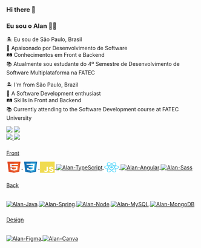 ### Hi there 👋

<!--
**alanserafim/alanserafim** is a ✨ _special_ ✨ repository because its `README.md` (this file) appears on your GitHub profile.

Here are some ideas to get you started:

- 🔭 I’m currently working on ...
- 🌱 I’m currently learning ...
- 👯 I’m looking to collaborate on ...
- 🤔 I’m looking for help with ...
- 💬 Ask me about ...
- 📫 How to reach me: ...
- 😄 Pronouns: ...
- ⚡ Fun fact: ...
-->

### Eu sou o Alan 👩‍💻

<p align="left">
🏝  Eu sou de São Paulo, Brasil<br>
💜  Apaixonado por Desenvolvimento de Software<br>
🛤  Conhecimentos em Front e Backend<br>
📚  Atualmente sou estudante do 4º Semestre de Desenvolvimento de Software Multiplataforma na FATEC<br>
</p>
 
<p align="left" padding-top="10px" >
🏝  I'm from São Paulo, Brazil<br>
💜  A Software Development enthusiast<br> 
🛤  Skills in Front and Backend<br>
📚  Currently attending to the Software Development course at FATEC University<br>
</p>
 
 
 
<div>
  <a href = "mailto:alan.serafim@gmail.com"><img src="https://img.shields.io/badge/-Gmail-%23333?style=for-the-badge&logo=gmail&logoColor=white" target="_blank"></a>
  <a href="https://www.linkedin.com/in/alan-n-serafim-a55567214" target="_blank"><img src="https://img.shields.io/badge/-LinkedIn-%230077B5?style=for-the-badge&logo=linkedin&logoColor=white" target="_blank"></a> 
 </div>

 <div>
  <a href="https://github.com/alanserafim">
  <img height="150em" src="https://github-readme-stats.vercel.app/api?username=alanserafim&show_icons=true&theme=tokyonight&include_all_commits=true&count_private=true"/>
  <img height="150em" src="https://github-readme-stats.vercel.app/api/top-langs/?username=alanserafim&layout=compact&langs_count=7&theme=tokyonight"/>
</div>
<div>
    <div style="padding-top: 10px">
        <p>Front</p>
        <img align="center" alt="Alan-HTML" height="30" width="40" src="https://raw.githubusercontent.com/devicons/devicon/master/icons/html5/html5-original.svg">
        <img align="center" alt="Alan-CSS" height="30" width="40" src="https://raw.githubusercontent.com/devicons/devicon/master/icons/css3/css3-original.svg">
        <img align="center" alt="Alan-JS" height="30" width="40" src="https://raw.githubusercontent.com/devicons/devicon/master/icons/javascript/javascript-plain.svg">
        <img align="center" alt="Alan-TypeScript" height="30" width="40" src="https://cdn.jsdelivr.net/gh/devicons/devicon/icons/typescript/typescript-original.svg" />
        <img align="center" alt="Alan-React" height="30" width="40" src="https://raw.githubusercontent.com/devicons/devicon/master/icons/react/react-original.svg">
        <img align="center" alt="Alan-Angular" height="30" width="40" src="https://cdn.jsdelivr.net/gh/devicons/devicon/icons/angularjs/angularjs-original.svg" />
        <img align="center" alt="Alan-Sass" height="30" width="40" src="https://cdn.jsdelivr.net/gh/devicons/devicon/icons/sass/sass-original.svg" />
    </div>
    <div style="padding-top: 10px">
        <p>Back</p><br>
        <img align="center" alt="Alan-Java" height="70" width="70" src="https://cdn.jsdelivr.net/gh/devicons/devicon/icons/java/java-original-wordmark.svg" />
        <img align="center" alt="Alan-Spring" height="70" width="70" src="https://cdn.jsdelivr.net/gh/devicons/devicon/icons/spring/spring-original-wordmark.svg" />  
        <img align="center" alt="Alan-Node" height="70" width="70" src="https://cdn.jsdelivr.net/gh/devicons/devicon/icons/nodejs/nodejs-original-wordmark.svg" />
        <img align="center" alt="Alan-MySQL" height="70" width="70" src="https://cdn.jsdelivr.net/gh/devicons/devicon/icons/mysql/mysql-original-wordmark.svg" />
        <img align="center" alt="Alan-MongoDB" height="70" width="70" src="https://cdn.jsdelivr.net/gh/devicons/devicon/icons/mongodb/mongodb-original-wordmark.svg"/>
    </div>
    <div style="padding-top: 10px">
        <p>Design</p><br>
        <img align="center" alt="Alan-Figma" height="30" width="40" src="https://cdn.jsdelivr.net/gh/devicons/devicon/icons/figma/figma-original.svg" />
        <img align="center" alt="Alan-Canva" height="30" width="40" src="https://cdn.jsdelivr.net/gh/devicons/devicon/icons/canva/canva-original.svg" />
    </div>
</div>

